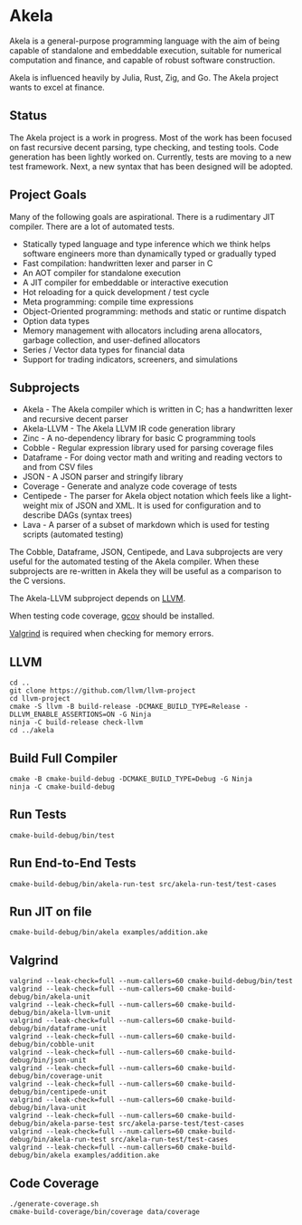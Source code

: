 # Akela
Akela is a general-purpose programming language with the aim of being
capable of standalone and embeddable execution,
suitable for numerical computation and finance,
and capable of robust software construction.

Akela is influenced heavily by Julia, Rust, Zig, and Go. 
The Akela project wants to excel at finance.

## Status
The Akela project is a work in progress. Most of the work has been focused on fast
recursive decent parsing, type checking, and testing tools. Code generation has been
lightly worked on. Currently, tests are moving to a new test framework. Next, a new syntax
that has been designed will be adopted.

## Project Goals
Many of the following goals are aspirational.
There is a rudimentary JIT compiler. There are a lot of automated tests.

* Statically typed language and type inference which we think helps
software engineers more than dynamically typed or gradually typed
* Fast compilation: handwritten lexer and parser in C
* An AOT compiler for standalone execution
* A JIT compiler for embeddable or interactive execution
* Hot reloading for a quick development / test cycle
* Meta programming: compile time expressions
* Object-Oriented programming: methods and static or runtime dispatch
* Option data types
* Memory management with allocators including arena allocators, garbage collection, and user-defined allocators
* Series / Vector data types for financial data
* Support for trading indicators, screeners, and simulations

## Subprojects
* Akela - The Akela compiler which is written in C;
has a handwritten lexer and recursive decent parser
* Akela-LLVM - The Akela LLVM IR code generation library
* Zinc - A no-dependency library for basic C programming tools 
* Cobble - Regular expression library used for parsing coverage files
* Dataframe - For doing vector math and writing and reading vectors to and from CSV files
* JSON - A JSON parser and stringify library
* Coverage - Generate and analyze code coverage of tests
* Centipede - The parser for Akela object notation which feels like a light-weight mix of JSON and XML.
It is used for configuration and to describe DAGs (syntax trees)
* Lava - A parser of a subset of markdown which is used for testing scripts (automated testing)

The Cobble, Dataframe, JSON, Centipede, and Lava subprojects are very useful for the
automated testing of the Akela compiler. When these subprojects are re-written in Akela
they will be useful as a comparison to the C versions.

The Akela-LLVM subproject depends on [LLVM](https://llvm.org/).

When testing code coverage, [gcov](https://gcc.gnu.org/onlinedocs/gcc/Gcov.html) should be installed.

[Valgrind](https://valgrind.org/) is required when checking for memory errors.

## LLVM
```
cd ..
git clone https://github.com/llvm/llvm-project
cd llvm-project
cmake -S llvm -B build-release -DCMAKE_BUILD_TYPE=Release -DLLVM_ENABLE_ASSERTIONS=ON -G Ninja
ninja -C build-release check-llvm
cd ../akela
```

## Build Full Compiler
```
cmake -B cmake-build-debug -DCMAKE_BUILD_TYPE=Debug -G Ninja
ninja -C cmake-build-debug
```

## Run Tests
    cmake-build-debug/bin/test

## Run End-to-End Tests
    cmake-build-debug/bin/akela-run-test src/akela-run-test/test-cases

## Run JIT on file
    cmake-build-debug/bin/akela examples/addition.ake

## Valgrind
    valgrind --leak-check=full --num-callers=60 cmake-build-debug/bin/test
    valgrind --leak-check=full --num-callers=60 cmake-build-debug/bin/akela-unit
    valgrind --leak-check=full --num-callers=60 cmake-build-debug/bin/akela-llvm-unit
    valgrind --leak-check=full --num-callers=60 cmake-build-debug/bin/dataframe-unit
    valgrind --leak-check=full --num-callers=60 cmake-build-debug/bin/cobble-unit
    valgrind --leak-check=full --num-callers=60 cmake-build-debug/bin/json-unit
    valgrind --leak-check=full --num-callers=60 cmake-build-debug/bin/coverage-unit
    valgrind --leak-check=full --num-callers=60 cmake-build-debug/bin/centipede-unit
    valgrind --leak-check=full --num-callers=60 cmake-build-debug/bin/lava-unit
    valgrind --leak-check=full --num-callers=60 cmake-build-debug/bin/akela-parse-test src/akela-parse-test/test-cases
    valgrind --leak-check=full --num-callers=60 cmake-build-debug/bin/akela-run-test src/akela-run-test/test-cases
    valgrind --leak-check=full --num-callers=60 cmake-build-debug/bin/akela examples/addition.ake

## Code Coverage
    ./generate-coverage.sh
    cmake-build-coverage/bin/coverage data/coverage
